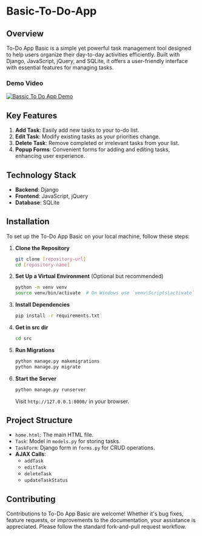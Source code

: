 # Basic-To-Do-App

## Overview
To-Do App Basic is a simple yet powerful task management tool designed to help users organize their day-to-day activities efficiently. Built with Django, JavaScript, jQuery, and SQLite, it offers a user-friendly interface with essential features for managing tasks.

### Demo Video
[![Bassic To Do App Demo](https://img.youtube.com/vi/uNrgcf5J-pw/0.jpg)](https://www.youtube.com/watch?v=uNrgcf5J-pw)

## Key Features
1. **Add Task**: Easily add new tasks to your to-do list.
2. **Edit Task**: Modify existing tasks as your priorities change.
3. **Delete Task**: Remove completed or irrelevant tasks from your list.
4. **Popup Forms**: Convenient forms for adding and editing tasks, enhancing user experience.

## Technology Stack
- **Backend**: Django
- **Frontend**: JavaScript, jQuery
- **Database**: SQLite

## Installation

To set up the To-Do App Basic on your local machine, follow these steps:

1. **Clone the Repository**
   ```bash
   git clone [repository-url]
   cd [repository-name]
   ```

2. **Set Up a Virtual Environment** (Optional but recommended)
   ```bash
   python -m venv venv
   source venv/bin/activate  # On Windows use `venv\Scripts\activate`
   ```

3. **Install Dependencies**
   ```bash
   pip install -r requirements.txt
   ```

4. **Get in src dir**
   ```bash
   cd src
   ```

5. **Run Migrations**
   ```bash
   python manage.py makemigrations
   python manage.py migrate
   ```

6. **Start the Server**
   ```bash
   python manage.py runserver
   ```

   Visit `http://127.0.0.1:8000/` in your browser.

## Project Structure
- `home.html`: The main HTML file.
- `Task`: Model in `models.py` for storing tasks.
- `TaskForm`: Django form in `forms.py` for CRUD operations.
- **AJAX Calls**:
  - `addTask`
  - `editTask`
  - `deleteTask`
  - `updateTaskStatus`

## Contributing
Contributions to To-Do App Basic are welcome! Whether it's bug fixes, feature requests, or improvements to the documentation, your assistance is appreciated. Please follow the standard fork-and-pull request workflow.
